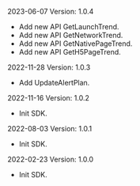 2023-06-07 Version: 1.0.4
- Add new API GetLaunchTrend.
- Add new API GetNetworkTrend.
- Add new API GetNativePageTrend.
- Add new API GetH5PageTrend.

2022-11-28 Version: 1.0.3
- Add UpdateAlertPlan.

2022-11-16 Version: 1.0.2
- Init SDK.

2022-08-03 Version: 1.0.1
- Init SDK.

2022-02-23 Version: 1.0.0
- Init SDK.

